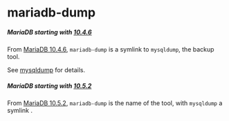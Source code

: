 # mariadb-dump

##### MariaDB starting with [10.4.6](/kb/en/mariadb-1046-release-notes/)

From [MariaDB 10.4.6](/kb/en/mariadb-1046-release-notes/), `mariadb-dump` is a symlink to `mysqldump`, the backup tool.

See [mysqldump](/clients-utilities/backup-restore-and-import-clients/mysqldump) for details.

##### MariaDB starting with [10.5.2](/kb/en/mariadb-1052-release-notes/)

From [MariaDB 10.5.2](/kb/en/mariadb-1052-release-notes/), `mariadb-dump` is the name of the tool, with `mysqldump` a symlink .